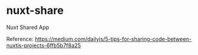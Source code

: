 # nuxt-share
Nuxt Shared App

Reference:
https://medium.com/dailyjs/5-tips-for-sharing-code-between-nuxtjs-projects-6ffb5b7f8a25